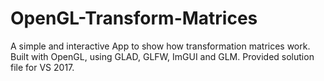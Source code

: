 # OpenGL-Transform-Matrices
A simple and interactive App to show how transformation matrices work.
Built with OpenGL, using GLAD, GLFW, ImGUI and GLM. Provided solution file for VS 2017.
